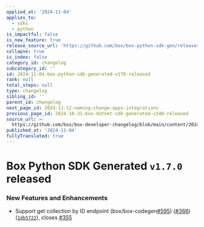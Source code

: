 ```yaml
---
applied_at: '2024-11-04'
applies_to:
  - sdks
  - python
is_impactful: false
is_new_feature: true
release_source_url: 'https://github.com/box/box-python-sdk-gen/releases/tag/v1.7.0'
collapse: true
is_index: false
category_id: changelog
subcategory_id: ''
id: 2024-11-04-box-python-sdk-generated-v170-released
rank: null
total_steps: null
type: changelog
sibling_id: ''
parent_id: changelog
next_page_id: 2024-11-12-naming-change-apps-integrations
previous_page_id: 2024-10-31-box-dotnet-sdk-generated-v140-released
source_url: >-
  https://github.com/box/box-developer-changelog/blob/main/content/2024/11-04-box-python-sdk-generated-v170-released.md
published_at: '2024-11-04'
fullyTranslated: true
---
```

# Box Python SDK Generated `v1.7.0` released

### New Features and Enhancements

* Support get collection by ID endpoint (box/box-codegen[#595][1]) ([#366][2]) ([`1db5722`][3]), closes [#355][4]

[1]: https://github.com/box/box-codegen/issues/595

[2]: https://github.com/box/box-codegen/issues/366

[3]: https://github.com/box/box-codegen/commit/1db5722f7d02694739f1a52a6b2ebe0c406960b0

[4]: https://github.com/box/box-codegen/issues/355
